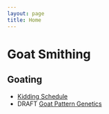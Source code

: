 ```yaml
---
layout: page
title: Home
---
```

# Goat Smithing

## Goating
* [Kidding Schedule](KiddingSchedule.md)
* DRAFT [Goat Pattern Genetics](genetics.md)
